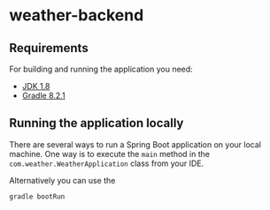 # weather-backend


## Requirements

For building and running the application you need:

- [JDK 1.8](http://www.oracle.com/technetwork/java/javase/downloads/jdk8-downloads-2133151.html)
- [Gradle 8.2.1](https://gradle.org/)
## Running the application locally

There are several ways to run a Spring Boot application on your local machine. One way is to execute the `main` method in the `com.weather.WeatherApplication` class from your IDE.

Alternatively you can use the 

```shell
gradle bootRun
```
